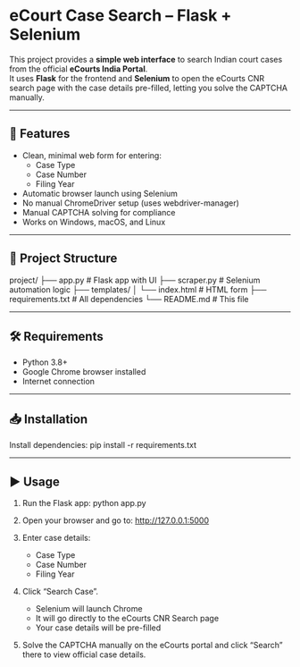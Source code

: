# eCourt Case Search – Flask + Selenium

This project provides a **simple web interface** to search Indian court cases from the official **eCourts India Portal**.  
It uses **Flask** for the frontend and **Selenium** to open the eCourts CNR search page with the case details pre-filled, letting you solve the CAPTCHA manually.

------------------------------------------------------------
📌 Features
------------------------------------------------------------
- Clean, minimal web form for entering:
  - Case Type
  - Case Number
  - Filing Year
- Automatic browser launch using Selenium
- No manual ChromeDriver setup (uses webdriver-manager)
- Manual CAPTCHA solving for compliance
- Works on Windows, macOS, and Linux

------------------------------------------------------------
📂 Project Structure
------------------------------------------------------------
project/
├── app.py              # Flask app with UI
├── scraper.py          # Selenium automation logic
├── templates/
│   └── index.html      # HTML form
├── requirements.txt    # All dependencies
└── README.md           # This file

------------------------------------------------------------
🛠 Requirements
------------------------------------------------------------
- Python 3.8+
- Google Chrome browser installed
- Internet connection

------------------------------------------------------------
📥 Installation
------------------------------------------------------------
Install dependencies:
 pip install -r requirements.txt

------------------------------------------------------------
▶️ Usage
------------------------------------------------------------
1. Run the Flask app:
       python app.py

2. Open your browser and go to:
       http://127.0.0.1:5000

3. Enter case details:
   - Case Type
   - Case Number
   - Filing Year

4. Click “Search Case”.
   - Selenium will launch Chrome
   - It will go directly to the eCourts CNR Search page
   - Your case details will be pre-filled

5. Solve the CAPTCHA manually on the eCourts portal and click “Search” there to view official case details.

